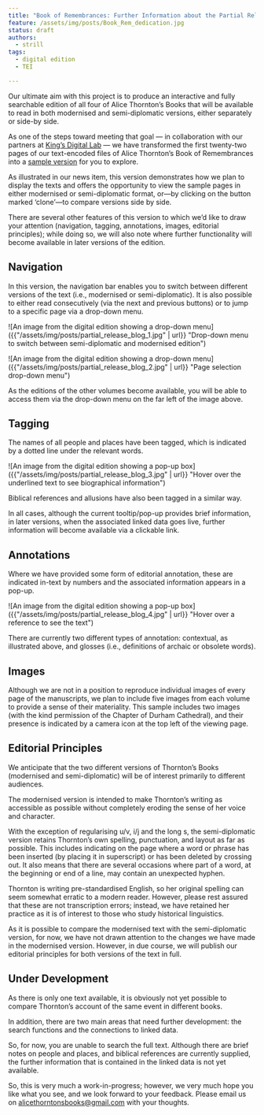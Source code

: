 ```yaml
---
title: "Book of Remembrances: Further Information about the Partial Release"
feature: /assets/img/posts/Book_Rem_dedication.jpg
status: draft
authors:
  - strill
tags:
  - digital edition
  - TEI

---
```


Our ultimate aim with this project is to produce an interactive and fully searchable edition of all four of Alice Thornton’s Books that will be available to read in both modernised and semi-diplomatic versions, either separately or side-by side.

As one of the steps toward meeting that goal — in collaboration with our partners at [King’s Digital Lab](https://thornton.kdl.kcl.ac.uk/about/) — we have transformed the first twenty-two pages of our text-encoded files of Alice Thornton’s Book of Remembrances into a [sample version](https://thornton.kdl.kcl.ac.uk/books/viewer/?&p0.lo=l1) for you to explore. 

As illustrated in our news item, this version demonstrates how we plan to display the texts and offers the opportunity to view the sample pages in either modernised or semi-diplomatic format, or—by clicking on the button marked ‘clone’—to compare versions side by side.

There are several other features of this version to which we’d like to draw your attention (navigation, tagging, annotations, images, editorial principles); while doing so, we will also note where further functionality will become available in later versions of the edition. 

## Navigation

In this version, the navigation bar enables you to switch between different versions of the text (i.e., modernised or semi-diplomatic). It is also possible to either read consecutively (via the next and previous buttons) or to jump to a specific page via a drop-down menu.

![An image from the digital edition showing a drop-down menu]({{"/assets/img/posts/partial_release_blog_1.jpg" | url}} "Drop-down menu to switch between semi-diplomatic and modernised edition")

![An image from the digital edition showing a drop-down menu]({{"/assets/img/posts/partial_release_blog_2.jpg" | url}} "Page selection drop-down menu")

As the editions of the other volumes become available, you will be able to access them via the drop-down menu on the far left of the image above.

## Tagging 

The names of all people and places have been tagged, which is indicated by a dotted line under the relevant words.

![An image from the digital edition showing a pop-up box]({{"/assets/img/posts/partial_release_blog_3.jpg" | url}} "Hover over the underlined text to see biographical information")

Biblical references and allusions have also been tagged in a similar way.

In all cases, although the current tooltip/pop-up provides brief information, in later versions, when the associated linked data goes live, further information will become available via a clickable link.

## Annotations

Where we have provided some form of editorial annotation, these are indicated in-text by numbers and the associated information appears in a pop-up.

![An image from the digital edition showing a pop-up box]({{"/assets/img/posts/partial_release_blog_4.jpg" | url}} "Hover over a reference to see the text")

There are currently two different types of annotation: contextual, as illustrated above, and glosses (i.e., definitions of archaic or obsolete words).

## Images 

Although we are not in a position to reproduce individual images of every page of the manuscripts, we plan to include five images from each volume to provide a sense of their materiality. This sample includes two images (with the kind permission of the Chapter of Durham Cathedral), and their presence is indicated by a camera icon at the top left of the viewing page. 

## Editorial Principles

We anticipate that the two different versions of Thornton’s Books (modernised and semi-diplomatic) will be of interest primarily to different audiences.

The modernised version is intended to make Thornton’s writing as accessible as possible without completely eroding the sense of her voice and character. 

With the exception of regularising u/v, i/j and the long s, the semi-diplomatic version retains Thornton’s own spelling, punctuation, and layout as far as possible. This includes indicating on the page where a word or phrase has been inserted (by placing it in superscript) or has been deleted by crossing out. It also means that there are several occasions where part of a word, at the beginning or end of a line, may contain an unexpected hyphen.

Thornton is writing pre-standardised English, so her original spelling can seem somewhat erratic to a modern reader. However, please rest assured that these are not transcription errors; instead, we have retained her practice as it is of interest to those who study historical linguistics.

As it is possible to compare the modernised text with the semi-diplomatic version, for now, we have not drawn attention to the changes we have made in the modernised version. However, in due course, we will publish our editorial principles for both versions of the text in full.

## Under Development

As there is only one text available, it is obviously not yet possible to compare Thornton’s account of the same event in different books.

In addition, there are two main areas that need further development: the search functions and the connections to linked data. 

So, for now, you are unable to search the full text. Although there are brief notes on people and places, and biblical references are currently supplied, the further information that is contained in the linked data is not yet available.

So, this is very much a work-in-progress; however, we very much hope you like what you see, and we look forward to your feedback. Please email us on alicethorntonsbooks@gmail.com with your thoughts.


